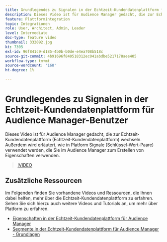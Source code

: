 ```yaml
---
title: Grundlegendes zu Signalen in der Echtzeit-Kundendatenplattform für Audience Manager-Benutzer
description: Dieses Video ist für Audience Manager gedacht, die zur Echtzeit-Kundendatenplattform (Echtzeit-Kundendatenplattform) wechseln. Außerdem wird erläutert, wie in Platform Signale (Schlüssel-Wert-Paare) verwendet werden, die Sie im Audience Manager zum Erstellen von Eigenschaften verwenden.
feature: Plattformintegration
topic: Integrationen
role: User, Architect, Admin, Leader
level: Intermediate
doc-type: feature video
thumbnail: 332092.jpg
kt: 7305
exl-id: 96f841c9-d185-4b0b-b0de-e4ea708b518c
source-git-commit: 4b91696f840518312ec041abdbe5217178aee405
workflow-type: tm+mt
source-wordcount: '168'
ht-degree: 1%

---
```


# Grundlegendes zu Signalen in der Echtzeit-Kundendatenplattform für Audience Manager-Benutzer

Dieses Video ist für Audience Manager gedacht, die zur Echtzeit-Kundendatenplattform (Echtzeit-Kundendatenplattform) wechseln. Außerdem wird erläutert, wie in Platform Signale (Schlüssel-Wert-Paare) verwendet werden, die Sie im Audience Manager zum Erstellen von Eigenschaften verwenden.

>[!VIDEO](https://video.tv.adobe.com/v/332092/?quality=12&learn=on)

## Zusätzliche Ressourcen

Im Folgenden finden Sie vorhandene Videos und Ressourcen, die Ihnen dabei helfen, mehr über die Echtzeit-Kundendatenplattform zu erfahren. Sehen Sie sich hierzu auch weitere Videos und Tutorials an, um mehr über Platform zu erfahren.

* [Eigenschaften in der Echtzeit-Kundendatenplattform für Audience Manager](https://experienceleague.adobe.com/docs/audience-manager-learn/tutorials/other-integrations/integrating-with-rtcdp/rtcdp-traits-for-aam-users.html?lang=en#other-integrations)
* [Segmente in der Echtzeit-Kundendatenplattform für Audience Manager - Grundlagen](https://experienceleague.adobe.com/docs/audience-manager-learn/tutorials/other-integrations/integrating-with-rtcdp/rtcdp-segments-for-aam-users.html?lang=en#other-integrations)
